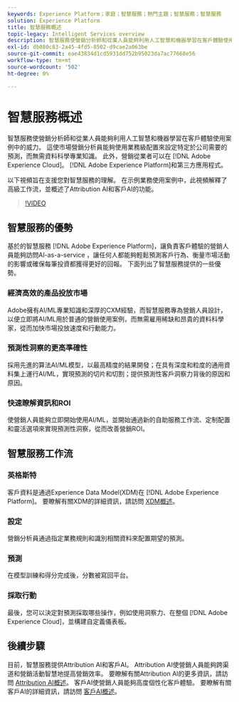 ```yaml
---
keywords: Experience Platform；家庭；智慧服務；熱門主題；智慧服務；智慧服務
solution: Experience Platform
title: 智慧服務概述
topic-legacy: Intelligent Services overview
description: 智慧服務使營銷分析師和從業人員能夠利用人工智慧和機器學習在客戶體驗使用案例中的威力。 這使市場營銷分析員能夠使用業務級配置來設定特定於公司需要的預測，而無需資料科學專業知識。 此外，營銷從業者可以激活Adobe Experience Cloud、Adobe Experience Platform和第三方應用程式中的預測。
exl-id: db080c83-2a45-4fd5-8502-d9cae2a063be
source-git-commit: eae43834d1cd5931dd752b95023da7ac77668e56
workflow-type: tm+mt
source-wordcount: '502'
ht-degree: 0%

---
```


# 智慧服務概述

智慧服務使營銷分析師和從業人員能夠利用人工智慧和機器學習在客戶體驗使用案例中的威力。 這使市場營銷分析員能夠使用業務級配置來設定特定於公司需要的預測，而無需資料科學專業知識。 此外，營銷從業者可以在 [!DNL Adobe Experience Cloud]。 [!DNL Adobe Experience Platform]和第三方應用程式。

以下視頻旨在支援您對智慧服務的理解。 在示例業務使用案例中，此視頻解釋了高級工作流，並概述了Attribution AI和客戶AI的功能。

>[!VIDEO](https://video.tv.adobe.com/v/32654?learn=on&quality=12)

## 智慧服務的優勢

基於的智慧服務 [!DNL Adobe Experience Platform]，讓負責客戶體驗的營銷人員能夠訪問AI-as-a-service ，讓任何人都能夠輕鬆預測客戶行為、衡量市場活動的影響或確保每筆投資都獲得更好的回報。 下面列出了智慧服務提供的一些優勢。

### 經濟高效的產品投放市場

Adobe擁有AI/ML專業知識和深厚的CXM經驗，而智慧服務專為營銷人員設計，以便立即將AI/ML用於普通的營銷使用案例，而無需雇用稀缺和昂貴的資料科學家，從而加快市場投放速度和行動能力。

### 預測性洞察的更高準確性

採用先進的算法AI/ML模型，以最高精度的結果開發；在具有深度和粒度的通用資料集上運行AI/ML，實現預測的切片和切割；提供預測性客戶洞察力背後的原因和原因。

### 快速瞭解資訊和ROI

使營銷人員能夠立即開始使用AI/ML，並開始通過新的自助服務工作流、定制配置和靈活選項來實現預測性洞察，從而改善營銷ROI。

## 智慧服務工作流

### 英格斯特

客戶資料是通過Experience Data Model(XDM)在 [!DNL Adobe Experience Platform]。 要瞭解有關XDM的詳細資訊，請訪問 [XDM概述](../xdm/home.md)。

### 設定

營銷分析員通過指定業務規則和識別相關資料來配置期望的預測。

### 預測

在模型訓練和得分完成後，分數被寫回平台。

### 採取行動

最後，您可以決定對預測採取哪些操作，例如使用洞察力、在整個 [!DNL Adobe Experience Cloud]，並構建自定義儀表板。

## 後續步驟

目前，智慧服務提供Attribution AI和客戶AI。 Attribution AI使營銷人員能夠跨渠道和營銷活動智慧地提高營銷效率。 要瞭解有關Attribution AI的更多資訊，請訪問 [Attribution AI概述](./attribution-ai/overview.md)。 客戶AI使營銷人員能夠高度個性化客戶體驗。 要瞭解有關客戶AI的詳細資訊，請訪問 [客戶AI概述](./customer-ai/overview.md)。
